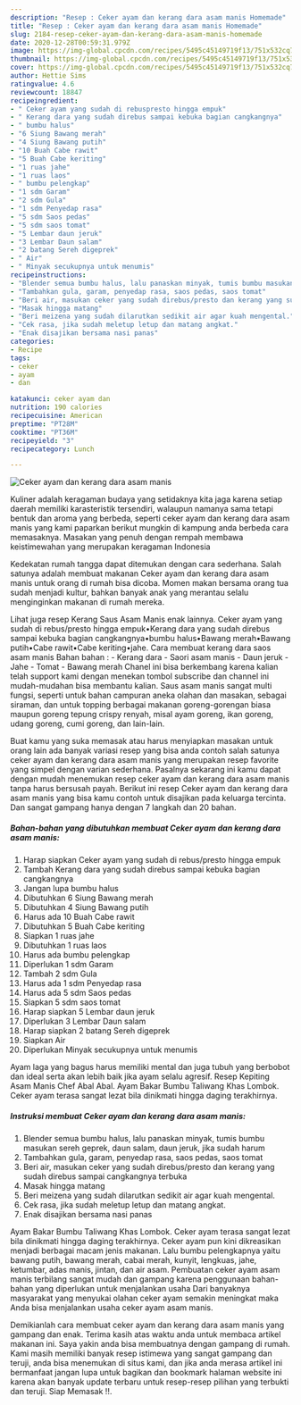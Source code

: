 ```yaml
---
description: "Resep : Ceker ayam dan kerang dara asam manis Homemade"
title: "Resep : Ceker ayam dan kerang dara asam manis Homemade"
slug: 2184-resep-ceker-ayam-dan-kerang-dara-asam-manis-homemade
date: 2020-12-28T00:59:31.979Z
image: https://img-global.cpcdn.com/recipes/5495c45149719f13/751x532cq70/ceker-ayam-dan-kerang-dara-asam-manis-foto-resep-utama.jpg
thumbnail: https://img-global.cpcdn.com/recipes/5495c45149719f13/751x532cq70/ceker-ayam-dan-kerang-dara-asam-manis-foto-resep-utama.jpg
cover: https://img-global.cpcdn.com/recipes/5495c45149719f13/751x532cq70/ceker-ayam-dan-kerang-dara-asam-manis-foto-resep-utama.jpg
author: Hettie Sims
ratingvalue: 4.6
reviewcount: 18847
recipeingredient:
- " Ceker ayam yang sudah di rebuspresto hingga empuk"
- " Kerang dara yang sudah direbus sampai kebuka bagian cangkangnya"
- " bumbu halus"
- "6 Siung Bawang merah"
- "4 Siung Bawang putih"
- "10 Buah Cabe rawit"
- "5 Buah Cabe keriting"
- "1 ruas jahe"
- "1 ruas laos"
- " bumbu pelengkap"
- "1 sdm Garam"
- "2 sdm Gula"
- "1 sdm Penyedap rasa"
- "5 sdm Saos pedas"
- "5 sdm saos tomat"
- "5 Lembar daun jeruk"
- "3 Lembar Daun salam"
- "2 batang Sereh digeprek"
- " Air"
- " Minyak secukupnya untuk menumis"
recipeinstructions:
- "Blender semua bumbu halus, lalu panaskan minyak, tumis bumbu masukan sereh geprek, daun salam, daun jeruk, jika sudah harum"
- "Tambahkan gula, garam, penyedap rasa, saos pedas, saos tomat"
- "Beri air, masukan ceker yang sudah direbus/presto dan kerang yang sudah direbus sampai cangkangnya terbuka"
- "Masak hingga matang"
- "Beri meizena yang sudah dilarutkan sedikit air agar kuah mengental."
- "Cek rasa, jika sudah meletup letup dan matang angkat."
- "Enak disajikan bersama nasi panas"
categories:
- Recipe
tags:
- ceker
- ayam
- dan

katakunci: ceker ayam dan 
nutrition: 190 calories
recipecuisine: American
preptime: "PT28M"
cooktime: "PT36M"
recipeyield: "3"
recipecategory: Lunch

---
```



![Ceker ayam dan kerang dara asam manis](https://img-global.cpcdn.com/recipes/5495c45149719f13/751x532cq70/ceker-ayam-dan-kerang-dara-asam-manis-foto-resep-utama.jpg)

Kuliner adalah keragaman budaya yang setidaknya kita jaga karena setiap daerah memiliki karasteristik tersendiri, walaupun namanya sama tetapi bentuk dan aroma yang berbeda, seperti ceker ayam dan kerang dara asam manis yang kami paparkan berikut mungkin di kampung anda berbeda cara memasaknya. Masakan yang penuh dengan rempah membawa keistimewahan yang merupakan keragaman Indonesia

Kedekatan rumah tangga dapat ditemukan dengan cara sederhana. Salah satunya adalah membuat makanan Ceker ayam dan kerang dara asam manis untuk orang di rumah bisa dicoba. Momen makan bersama orang tua sudah menjadi kultur, bahkan banyak anak yang merantau selalu menginginkan makanan di rumah mereka.

Lihat juga resep Kerang Saus Asam Manis enak lainnya. Ceker ayam yang sudah di rebus/presto hingga empuk•Kerang dara yang sudah direbus sampai kebuka bagian cangkangnya•bumbu halus•Bawang merah•Bawang putih•Cabe rawit•Cabe keriting•jahe. Cara membuat kerang dara saos asam manis Bahan bahan : - Kerang dara - Saori asam manis - Daun jeruk - Jahe - Tomat - Bawang merah Chanel ini bisa berkembang karena kalian telah support kami dengan menekan tombol subscribe dan channel ini mudah-mudahan bisa membantu kalian. Saus asam manis sangat multi fungsi, seperti untuk bahan campuran aneka olahan dan masakan, sebagai siraman, dan untuk topping berbagai makanan goreng-gorengan biasa maupun goreng tepung crispy renyah, misal ayam goreng, ikan goreng, udang goreng, cumi goreng, dan lain-lain.

Buat kamu yang suka memasak atau harus menyiapkan masakan untuk orang lain ada banyak variasi resep yang bisa anda contoh salah satunya ceker ayam dan kerang dara asam manis yang merupakan resep favorite yang simpel dengan varian sederhana. Pasalnya sekarang ini kamu dapat dengan mudah menemukan resep ceker ayam dan kerang dara asam manis tanpa harus bersusah payah.
Berikut ini resep Ceker ayam dan kerang dara asam manis yang bisa kamu contoh untuk disajikan pada keluarga tercinta. Dan sangat gampang hanya dengan 7 langkah dan 20 bahan.


<!--inarticleads1-->

##### Bahan-bahan yang dibutuhkan membuat Ceker ayam dan kerang dara asam manis:

1. Harap siapkan  Ceker ayam yang sudah di rebus/presto hingga empuk
1. Tambah  Kerang dara yang sudah direbus sampai kebuka bagian cangkangnya
1. Jangan lupa  bumbu halus
1. Dibutuhkan 6 Siung Bawang merah
1. Dibutuhkan 4 Siung Bawang putih
1. Harus ada 10 Buah Cabe rawit
1. Dibutuhkan 5 Buah Cabe keriting
1. Siapkan 1 ruas jahe
1. Dibutuhkan 1 ruas laos
1. Harus ada  bumbu pelengkap
1. Diperlukan 1 sdm Garam
1. Tambah 2 sdm Gula
1. Harus ada 1 sdm Penyedap rasa
1. Harus ada 5 sdm Saos pedas
1. Siapkan 5 sdm saos tomat
1. Harap siapkan 5 Lembar daun jeruk
1. Diperlukan 3 Lembar Daun salam
1. Harap siapkan 2 batang Sereh digeprek
1. Siapkan  Air
1. Diperlukan  Minyak secukupnya untuk menumis


Ayam laga yang bagus harus memiliki mental dan juga tubuh yang berbobot dan ideal serta akan lebih baik jika ayam selalu agresif. Resep Kepiting Asam Manis Chef Abal Abal. Ayam Bakar Bumbu Taliwang Khas Lombok. Ceker ayam terasa sangat lezat bila dinikmati hingga daging terakhirnya. 

<!--inarticleads2-->

##### Instruksi membuat  Ceker ayam dan kerang dara asam manis:

1. Blender semua bumbu halus, lalu panaskan minyak, tumis bumbu masukan sereh geprek, daun salam, daun jeruk, jika sudah harum
1. Tambahkan gula, garam, penyedap rasa, saos pedas, saos tomat
1. Beri air, masukan ceker yang sudah direbus/presto dan kerang yang sudah direbus sampai cangkangnya terbuka
1. Masak hingga matang
1. Beri meizena yang sudah dilarutkan sedikit air agar kuah mengental.
1. Cek rasa, jika sudah meletup letup dan matang angkat.
1. Enak disajikan bersama nasi panas


Ayam Bakar Bumbu Taliwang Khas Lombok. Ceker ayam terasa sangat lezat bila dinikmati hingga daging terakhirnya. Ceker ayam pun kini dikreasikan menjadi berbagai macam jenis makanan. Lalu bumbu pelengkapnya yaitu bawang putih, bawang merah, cabai merah, kunyit, lengkuas, jahe, ketumbar, adas manis, jintan, dan air asam. Pembuatan ceker ayam asam manis terbilang sangat mudah dan gampang karena penggunaan bahan-bahan yang diperlukan untuk menjalankan usaha Dari banyaknya masyarakat yang menyukai olahan ceker ayam semakin meningkat maka Anda bisa menjalankan usaha ceker ayam asam manis. 

Demikianlah cara membuat ceker ayam dan kerang dara asam manis yang gampang dan enak. Terima kasih atas waktu anda untuk membaca artikel makanan ini. Saya yakin anda bisa membuatnya dengan gampang di rumah. Kami masih memiliki banyak resep istimewa yang sangat gampang dan teruji, anda bisa menemukan di situs kami, dan jika anda merasa artikel ini bermanfaat jangan lupa untuk bagikan dan bookmark halaman website ini karena akan banyak update terbaru untuk resep-resep pilihan yang terbukti dan teruji. Siap Memasak !!. 
